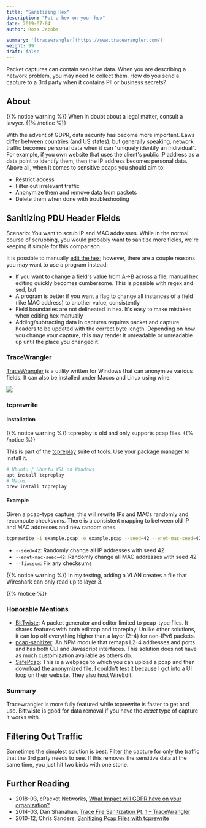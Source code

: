 ```yaml
---
title: "Sanitizing Hex"
description: "Put a hex on your hex"
date: 2019-07-04
author: Ross Jacobs

summary: '[tracewrangler](https://www.tracewrangler.com/)'
weight: 99
draft: false
---
```


Packet captures can contain sensitive data.
When you are describing a network problem, you may need to collect them.
How do you send a capture to a 3rd party when it contains PII or business secrets?

## About

{{% notice warning %}}
When in doubt about a legal matter, consult a lawyer.
{{% /notice %}}

With the advent of GDPR, data security has become more important.
Laws differ between countries (and US states), but generally speaking, network traffic becomes personal data
when it can "uniquely identify an individual". For example, if you own website that uses the client's public IP address as a data point to identify them, then the IP address becomes personal data. Above all, when it comes to sensitive pcaps you should aim to:

* Restrict access
* Filter out irrelevant traffic
* Anonymize them and remove data from packets
* Delete them when done with troubleshooting

## Sanitizing PDU Header Fields

Scenario: You want to scrub IP and MAC addresses. While in the normal course of scrubbing, you would probably want to sanitize more fields, we're keeping it simple for this comparison.

It is possible to manually [edit the hex](/edit/editing_hex/); however, there are a couple reasons you may want to use a program instead:

* If you want to change a field's value from A->B across a file, manual hex editing quickly becomes cumbersome. This is possible with regex and sed, but
* A program is better if you want a flag to change all instances of a field (like MAC address) to another value, consistently
* Field boundaries are not delineated in hex. It's easy to make mistakes when editing hex manually
* Adding/subtracting data in captures requires packet and capture headers to be updated with the correct byte length.
  Depending on how you change your capture, this may render it unreadable or unreadable up until the place you changed it.

### TraceWrangler

[TraceWrangler](https://www.tracewrangler.com/) is a utility written for Windows that can anonymize various fields. It can also
be installed under Macos and Linux using wine.

![](https://www.tracewrangler.com/images/TeaserMain.png)

### tcprewrite

#### Installation

{{% notice warning %}}
tcpreplay is old and only supports pcap files.
{{% /notice %}}

This is part of the [tcpreplay](https://tcpreplay.appneta.com/) suite of tools.
Use your package manager to install it.

```sh
# Ubuntu / Ubuntu WSL on Windows
apt install tcpreplay
# Macos
brew install tcpreplay
```

#### Example

Given a pcap-type capture, this will rewrite IPs and MACs randomly and recompute checksums.
There is a consistent mapping to between old IP and MAC addresses and new random ones.

```sh
tcprewrite -i example.pcap -o example.pcap --seed=42 --enet-mac-seed=42 --fixcsum
```

* `--seed=42`: Randomly change all IP addresses with seed 42
* `--enet-mac-seed=42`: Randomly change all MAC addresses with seed 42
* `--fixcsum`: Fix any checksums

{{% notice warning %}}
In my testing, adding a VLAN creates a file that Wireshark can only read up to layer 3.
<!-- Adding a vlan requires 4 options: tcprewrite <...> --enet-vlan=add --enet-vlan-tag=42 --enet-vlan-pri=0 --enet-vlan-cfi=0 -->
{{% /notice %}}

### Honorable Mentions

* [BitTwiste](http://bittwist.sourceforge.net/): A packet generator and editor limited to pcap-type files. It shares features with both editcap and tcpreplay. Unlike other solutions, it can lop off everything higher than a layer (2-4) for non-IPv6 packets.
* [pcap-sanitizer](https://www.npmjs.com/package/pcap-sanitizer): An NPM module that remaps L2-4 addresses and ports and has both CLI and Javascript interfaces. This solution does not have as much customization available as others do.
* [SafePcap](https://omnipacket.com/safepcap): This is a webpage to which you can upload a pcap and then download the anonymized file. I couldn't test it because I got into a UI loop on their website. They also host WireEdit.

### Summary

Tracewrangler is more fully featured while tcprewrite is faster to get and use. Bittwiste is good for data removal if you have the *exact* type of capture it works with.

## Filtering Out Traffic

Sometimes the simplest solution is best. [Filter the capture](/share/pcap_preparation/#filter-only-for-relevant-traffic) for only the traffic that the 3rd party needs to see. If this removes the sensitive data at the same time, you just hit two birds with one stone.

## Further Reading

* 2018-03, cPacket Networks, [What Impact will GDPR have on your organization?](https://www.cpacket.com/blog/gdpr/)
* 2014-03, Dan Shanahan, [Trace File Sanitization Pt. 1 – TraceWrangler](http://web.archive.org/web/20210122214927/http://www.thevisiblenetwork.com/2014/03/22/trace-file-sanitization-pt-1-tracewrangler/)
* 2010-12, Chris Sanders, [Sanitizing Pcap Files with tcprewrite](https://chrissanders.org/2010/12/sanitizing-pcap-files-for-public-distrubution/)
